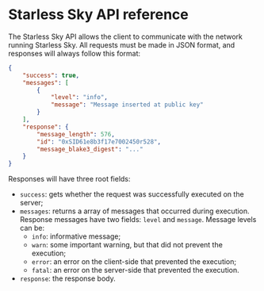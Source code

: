 # Starless Sky API reference

The Starless Sky API allows the client to communicate with the network running Starless Sky. All requests must be made in JSON format, and responses will always follow this format:

```json
{
	"success": true,
	"messages": [
		{
			"level": "info",
			"message": "Message inserted at public key"
		}
	],
	"response": {
		"message_length": 576,
		"id": "0xSID61e8b3f17e7002450r528",
		"message_blake3_digest": "..."
	}
}
```

Responses will have three root fields: 

- `success`: gets whether the request was successfully executed on the server;
- `messages`: returns a array of messages that occurred during execution. Response messages have two fields: `level` and `message`. Message levels can be:
   - `info`: informative message;
   - `warn`: some important warning, but that did not prevent the execution;
   - `error`: an error on the client-side that prevented the execution;
   - `fatal`: an error on the server-side that prevented the execution.
- `response`: the response body.